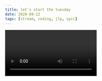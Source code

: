 ```yaml
---
title: let's start the tuesday
date: 2020-09-22
tags: [stream, coding, jlp, spcc]
---
```

<video class="js-player" playsinline controls>
  <source src="https://archive.org/download/shalit_archive/let%27s%20start%20the%20tuesday-b38MqjdGR.mp4" type="video/mp4"/>
</video>

